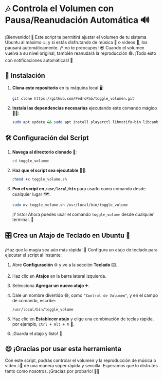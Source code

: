 # 🎶 Controla el Volumen con Pausa/Reanudación Automática 🔊

¡Bienvenido! 🚀 Este script te permitirá ajustar el volumen de tu sistema Ubuntu al máximo 🔝, y si estás disfrutando de música 🎵 o videos 🎥, los pausará automáticamente. ¡Y no te preocupes! 😎 Cuando el volumen vuelva a su nivel original, también reanudará la reproducción 🟢. ¡Todo esto con notificaciones automáticas! 🔔

## 🚀 Instalación

1. **Clona este repositorio** en tu máquina local 🖥️:

   ```bash
   git clone https://github.com/PedroPab/toggle_volumen.git
   ```

2. **Instala las dependencias necesarias** ejecutando este comando mágico 🧙‍♂️:

   ```bash
   sudo apt update && sudo apt install playerctl libnotify-bin libcanberra-gtk-module -y
   ```

## 🛠️ Configuración del Script

1. **Navega al directorio clonado** 🚪:

   ```bash
   cd toggle_volumen
   ```

2. **Haz que el script sea ejecutable** 🧑‍💻:

   ```bash
   chmod +x toggle_volume.sh
   ```

3. **Pon el script en `/usr/local/bin`** para usarlo como comando desde cualquier lugar 🗺️:

   ```bash
   sudo mv toggle_volume.sh /usr/local/bin/toggle_volume
   ```

   ¡Y listo! Ahora puedes usar el comando `toggle_volume` desde cualquier terminal. 🎉

## 🎛️ Crea un Atajo de Teclado en Ubuntu 🎹

¡Haz que la magia sea aún más rápida! 🌟 Configura un atajo de teclado para ejecutar el script al instante:

1. Abre **Configuración** ⚙️ y ve a la sección **Teclado** ⌨️.
2. Haz clic en **Atajos** en la barra lateral izquierda.
3. Selecciona **Agregar un nuevo atajo** ➕.
4. Dale un nombre divertido 😄, como `"Control de Volumen"`, y en el campo de comando, escribe:

   ```bash
   /usr/local/bin/toggle_volume
   ```

5. Haz clic en **Establecer atajo** y elige una combinación de teclas rápida, por ejemplo, `Ctrl + Alt + V` 🎯.
6. ¡Guarda el atajo y listo! 🚀

## 😄 ¡Gracias por usar esta herramienta

Con este script, podrás controlar el volumen y la reproducción de música o video 🎶🎥 de una manera súper rápida y sencilla. Esperamos que lo disfrutes tanto como nosotros. ¡Gracias por probarlo! 🎉😊
